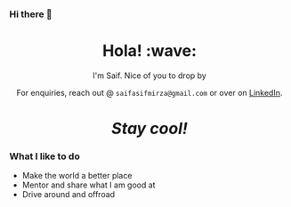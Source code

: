 ### Hi there 👋

<!--
**MSaifAsif/MSaifAsif** is a ✨ _special_ ✨ repository because its `README.md` (this file) appears on your GitHub profile.

Here are some ideas to get you started:

- 🔭 I’m currently working on ...
- 🌱 I’m currently learning ...
- 👯 I’m looking to collaborate on ...
- 🤔 I’m looking for help with ...
- 💬 Ask me about ...
- 📫 How to reach me: ...
- 😄 Pronouns: ...
- ⚡ Fun fact: ...
-->
<h1 align='center'> Hola! :wave:</h1>
<p align='center'>
I'm Saif. Nice of you to drop by
</p>
<p align='center'>For enquiries, reach out @ <code>saifasifmirza@gmail.com</code> or over on <a href="https://www.linkedin.com/in/saif-asif-67333559/">LinkedIn</a>.</p>

<h1 align='center'><i>Stay cool!</i></h1>

<h3>What I like to do</h3>
<ul>
  <li>Make the world a better place</li>
  <li>Mentor and share what I am good at</li>
  <li>Drive around and offroad</li>
</ul>
